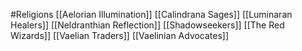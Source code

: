 #Religions 
[[Aelorian Illumination]]
[[Calindrana Sages]]
[[Luminaran Healers]]
[[Neldranthian Reflection]]
[[Shadowseekers]]
[[The Red Wizards]]
[[Vaelian Traders]]
[[Vaelinian Advocates]]
